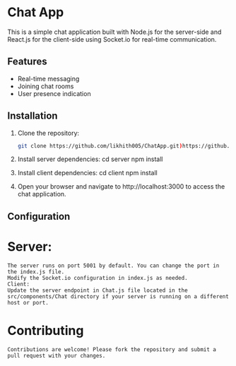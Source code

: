 # Chat App

This is a simple chat application built with Node.js for the server-side and React.js for the client-side using Socket.io for real-time communication.

## Features

- Real-time messaging
- Joining chat rooms
- User presence indication

## Installation

1. Clone the repository:

   ```bash
   git clone https://github.com/likhith005/ChatApp.git)https://github.com/likhith005/ChatApp.git
   
2. Install server dependencies:
    cd server
    npm install
   
4. Install client dependencies:
   cd client
   npm install

5. Open your browser and navigate to http://localhost:3000 to access the chat application.


## Configuration

   # Server:
    The server runs on port 5001 by default. You can change the port in the index.js file.
    Modify the Socket.io configuration in index.js as needed.
    Client:
    Update the server endpoint in Chat.js file located in the src/components/Chat directory if your server is running on a different host or port.
  
   # Contributing
    Contributions are welcome! Please fork the repository and submit a pull request with your changes.



